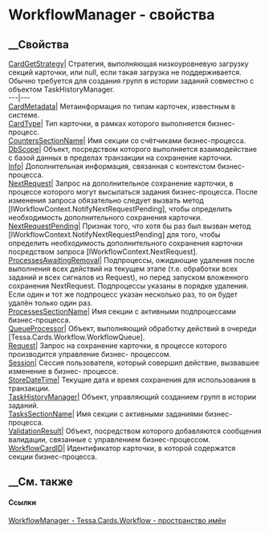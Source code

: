 # WorkflowManager - свойства
##  __Свойства
[CardGetStrategy](P_Tessa_Cards_Workflow_WorkflowManager_CardGetStrategy.htm)|
Стратегия, выполняющая низкоуровневую загрузку секций карточки, или null, если
такая загрузка не поддерживается. Обычно требуется для создания групп в
истории заданий совместно с объектом TaskHistoryManager.  
---|---  
[CardMetadata](P_Tessa_Cards_Workflow_WorkflowManager_CardMetadata.htm)|
Метаинформация по типам карточек, известным в системе.  
[CardType](P_Tessa_Cards_Workflow_WorkflowManager_CardType.htm)| Тип карточки,
в рамках которого выполняется бизнес-процесс.  
[CountersSectionName](P_Tessa_Cards_Workflow_WorkflowManager_CountersSectionName.htm)|
Имя секции со счётчиками бизнес-процесса.  
[DbScope](P_Tessa_Cards_Workflow_WorkflowManager_DbScope.htm)|  Объект,
посредством которого выполняется взаимодействие с базой данных в пределах
транзакции на сохранение карточки.  
[Info](P_Tessa_Cards_Workflow_WorkflowManager_Info.htm)| Дополнительная
информация, связанная с контекстом бизнес-процесса.  
[NextRequest](P_Tessa_Cards_Workflow_WorkflowManager_NextRequest.htm)|  Запрос
на дополнительное сохранение карточки, в процессе которого могут высылаться
задания бизнес-процесса. После изменения запроса обязательно следует вызвать
метод [IWorkflowContext.NotifyNextRequestPending], чтобы определить
необходимость дополнительного сохранения карточки.  
[NextRequestPending](P_Tessa_Cards_Workflow_WorkflowManager_NextRequestPending.htm)|
Признак того, что хотя бы раз был вызван метод
[IWorkflowContext.NotifyNextRequestPending] для того, чтобы определить
необходимость дополнительного сохранения карточки посредством запроса
[IWorkflowContext.NextRequest].  
[ProcessesAwaitingRemoval](P_Tessa_Cards_Workflow_WorkflowManager_ProcessesAwaitingRemoval.htm)|
Подпроцессы, ожидающие удаления после выполнения всех действий на текущем
этапе (т.е. обработки всех заданий и всех сигналов из Request), но перед
запуском вложенного сохранения NextRequest. Подпроцессы указаны в порядке
удаления. Если один и тот же подпроцесс указан несколько раз, то он будет
удалён только один раз.  
[ProcessesSectionName](P_Tessa_Cards_Workflow_WorkflowManager_ProcessesSectionName.htm)|
Имя секции с активными подпроцессами бизнес-процесса.  
[QueueProcessor](P_Tessa_Cards_Workflow_WorkflowManager_QueueProcessor.htm)|
Объект, выполняющий обработку действий в очереди
[Tessa.Cards.Workflow.WorkflowQueue].  
[Request](P_Tessa_Cards_Workflow_WorkflowManager_Request.htm)| Запрос на
сохранение карточки, в процессе которого производится управление бизнес-
процессом.  
[Session](P_Tessa_Cards_Workflow_WorkflowManager_Session.htm)| Сессия
пользователя, который совершил действие, вызвавшее изменение в бизнес-
процессе.  
[StoreDateTime](P_Tessa_Cards_Workflow_WorkflowManager_StoreDateTime.htm)|
Текущие дата и время сохранения для использования в транзакции.  
[TaskHistoryManager](P_Tessa_Cards_Workflow_WorkflowManager_TaskHistoryManager.htm)|
Объект, управляющий созданием групп в истории заданий.  
[TasksSectionName](P_Tessa_Cards_Workflow_WorkflowManager_TasksSectionName.htm)|
Имя секции с активными заданиями бизнес-процесса.  
[ValidationResult](P_Tessa_Cards_Workflow_WorkflowManager_ValidationResult.htm)|
Объект, посредством которого добавляются сообщения валидации, связанные с
управлением бизнес-процессом.  
[WorkflowCardID](P_Tessa_Cards_Workflow_WorkflowManager_WorkflowCardID.htm)|
Идентификатор карточки, в которой содержатся секции бизнес-процесса.  
##  __См. также
#### Ссылки
[WorkflowManager - ](T_Tessa_Cards_Workflow_WorkflowManager.htm)
[Tessa.Cards.Workflow - пространство имён](N_Tessa_Cards_Workflow.htm)
